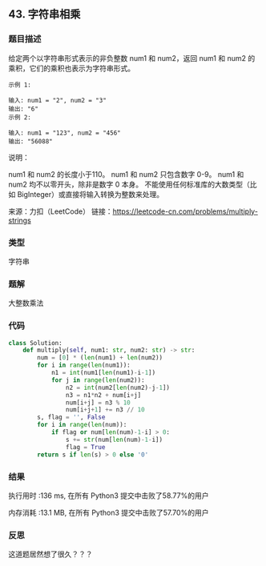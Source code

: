 ## 43. 字符串相乘



### 题目描述

给定两个以字符串形式表示的非负整数 num1 和 num2，返回 num1 和 num2 的乘积，它们的乘积也表示为字符串形式。

```
示例 1:

输入: num1 = "2", num2 = "3"
输出: "6"
示例 2:

输入: num1 = "123", num2 = "456"
输出: "56088"
```

说明：

num1 和 num2 的长度小于110。
num1 和 num2 只包含数字 0-9。
num1 和 num2 均不以零开头，除非是数字 0 本身。
不能使用任何标准库的大数类型（比如 BigInteger）或直接将输入转换为整数来处理。

来源：力扣（LeetCode）
链接：https://leetcode-cn.com/problems/multiply-strings



### 类型

字符串



### 题解

大整数乘法



### 代码

```python
class Solution:
    def multiply(self, num1: str, num2: str) -> str:
    	num = [0] * (len(num1) + len(num2))
    	for i in range(len(num1)):
    		n1 = int(num1[len(num1)-i-1])
    		for j in range(len(num2)):
    			n2 = int(num2[len(num2)-j-1])
    			n3 = n1*n2 + num[i+j]
    			num[i+j] = n3 % 10
    			num[i+j+1] += n3 // 10
    	s, flag = '', False
    	for i in range(len(num)):
    		if flag or num[len(num)-1-i] > 0:
    			s += str(num[len(num)-1-i])
    			flag = True
    	return s if len(s) > 0 else '0'
```



### 结果

执行用时 :136 ms, 在所有 Python3 提交中击败了58.77%的用户

内存消耗 :13.1 MB, 在所有 Python3 提交中击败了57.70%的用户



### 反思

这道题居然想了很久？？？